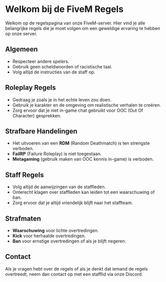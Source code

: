 # Welkom bij de FiveM Regels

Welkom op de regelspagina van onze FiveM-server. Hier vind je alle belangrijke regels die je moet volgen om een geweldige ervaring te hebben op onze server.

## Algemeen
- Respecteer andere spelers.
- Gebruik geen scheldwoorden of racistische taal.
- Volg altijd de instructies van de staff op.

## Roleplay Regels
- Gedraag je zoals je in het echte leven zou doen.
- Gebruik je karakter en de omgeving om realistische verhalen te creëren.
- Zorg ervoor dat je niet in-game chat gebruikt voor OOC (Out Of Character) gesprekken.

## Strafbare Handelingen
- Het uitvoeren van een **RDM** (Random Deathmatch) is ten strengste verboden.
- **FailRP** (Failure Roleplay) is niet toegestaan.
- **Metagaming** (gebruik maken van OOC kennis in-game) is verboden.

## Staff Regels
- Volg altijd de aanwijzingen van de staffleden.
- Onterecht klagen over staffleden kan leiden tot een waarschuwing of ban.
- Zorg ervoor dat je altijd vriendelijk blijft naar het staffteam.

## Strafmaten
- **Waarschuwing** voor lichte overtredingen.
- **Kick** voor herhaalde overtredingen.
- **Ban** voor ernstige overtredingen of als je blijft negeren.

## Contact
Als je vragen hebt over de regels of als je denkt dat iemand de regels overtreedt, neem dan contact op met een stafflid via onze Discord.

